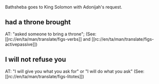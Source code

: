 Bathsheba goes to King Solomon with Adonijah's request.

## had a throne brought ##

AT: "asked someone to bring a throne"; (See: [[rc://en/ta/man/translate/figs-verbs]] and [[rc://en/ta/man/translate/figs-activepassive]])

## I will not refuse you ##

AT: "I will give you what you ask for" or "I will do what you ask" (See: [[rc://en/ta/man/translate/figs-litotes]])